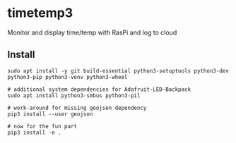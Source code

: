 # timetemp3

Monitor and display time/temp with RasPi and log to cloud


## Install

```shell
sudo apt install -y git build-essential python3-setuptools python3-dev python3-pip python3-venv python3-wheel

# additional system dependencies for Adafruit-LED-Backpack
sudo apt install python3-smbus python3-pil

# work-around for missing geojson dependency
pip3 install --user geojson

# now for the fun part
pip3 install -e .
```
